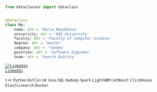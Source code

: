 ```python
from dataclasses import dataclass


@dataclass
class Me:
    name: str = 'Maria Manakhova'
    university: str = 'HSE University'
    faculty: str = 'Faculty of Computer Science'
    degree: str = 'master'
    company: str = 'Yandex'
    position: str = 'Software Engineer'
    team: str = 'Search Quality'
```

<code>[![Linkedin](https://i.stack.imgur.com/gVE0j.png) LinkedIn](https://www.linkedin.com/in/mmanakhova)</code>

<code>C++</code> <code>Python</code> <code>Kotlin</code> <code>C#</code> <code>Java</code> <code>SQL</code> <code>Hadoop</code> <code>Spark</code> <code>LightGBM</code> <code>CatBoost</code> <code>ClickHouse</code> <code>Elasticsearch</code> <code>Docker</code>

  
  

